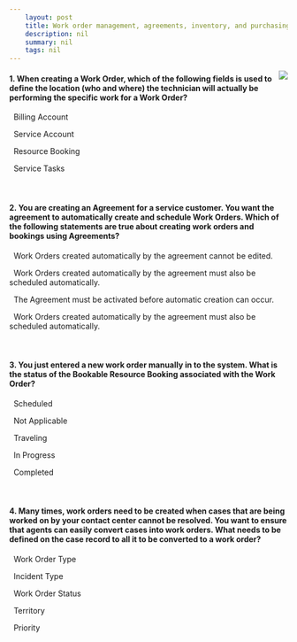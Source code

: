```yaml
---
    layout: post
    title: Work order management, agreements, inventory, and purchasing in Dynamics 365 Field Service  
    description: nil
    summary: nil
    tags: nil
---
```



 <a target="_blank" href="https://docs.microsoft.com/en-us/learn/modules/implement-work-order-management-agreements-inventory-and-purchasing/7-knowledge-check/"><i class="fas fa-external-link-alt"></i> </a>
 <img align="right" src="https://docs.microsoft.com/en-us/learn/achievements/work-order-management-agreements-inventory-and-purchasing-in-microsoft-dynamics-365-for-field-service.svg">
####  1. When creating a Work Order, which of the following fields is used to define the location (who and where) the technician will actually be performing the specific work for a Work Order?


<i class='far fa-square'></i> &nbsp;&nbsp;Billing Account

<i class='fas fa-check-square' style='color: Dodgerblue;'></i> &nbsp;&nbsp;Service Account

<i class='far fa-square'></i> &nbsp;&nbsp;Resource Booking

<i class='far fa-square'></i> &nbsp;&nbsp;Service Tasks
<br />
<br />
<br />

####  2. You are creating an Agreement for a service customer.  You want the agreement to automatically create and schedule Work Orders.  Which of the following statements are true about creating work orders and bookings using Agreements?


<i class='far fa-square'></i> &nbsp;&nbsp;Work Orders created automatically by the agreement cannot be edited.

<i class='far fa-square'></i> &nbsp;&nbsp;Work Orders created automatically by the agreement must also be scheduled automatically.

<i class='fas fa-check-square' style='color: Dodgerblue;'></i> &nbsp;&nbsp;The Agreement must be activated before automatic creation can occur.

<i class='far fa-square'></i> &nbsp;&nbsp;Work Orders created automatically by the agreement must also be scheduled automatically.
<br />
<br />
<br />

####  3. You just entered a new work order manually in to the system.  What is the status of the Bookable Resource Booking associated with the Work Order?


<i class='far fa-square'></i> &nbsp;&nbsp;Scheduled

<i class='fas fa-check-square' style='color: Dodgerblue;'></i> &nbsp;&nbsp;Not Applicable

<i class='far fa-square'></i> &nbsp;&nbsp;Traveling

<i class='far fa-square'></i> &nbsp;&nbsp;In Progress

<i class='far fa-square'></i> &nbsp;&nbsp;Completed
<br />
<br />
<br />

####  4. Many times, work orders need to be created when cases that are being worked on by your contact center cannot be resolved.  You want to ensure that agents can easily convert cases into work orders.  What needs to be defined on the case record to all it to be converted to a work order?


<i class='far fa-square'></i> &nbsp;&nbsp;Work Order Type

<i class='fas fa-check-square' style='color: Dodgerblue;'></i> &nbsp;&nbsp;Incident Type

<i class='far fa-square'></i> &nbsp;&nbsp;Work Order Status

<i class='far fa-square'></i> &nbsp;&nbsp;Territory

<i class='far fa-square'></i> &nbsp;&nbsp;Priority
<br />
<br />
<br />
